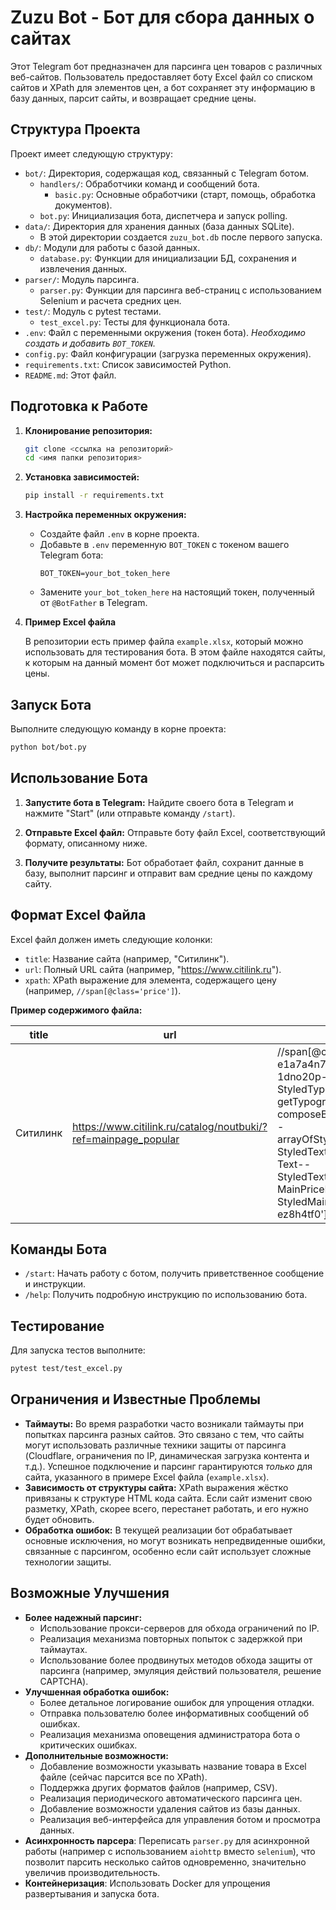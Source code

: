 # Zuzu Bot - Бот для сбора данных о сайтах

Этот Telegram бот предназначен для парсинга цен товаров с различных веб-сайтов. Пользователь предоставляет боту Excel файл со списком сайтов и XPath для элементов цен, а бот сохраняет эту информацию в базу данных, парсит сайты, и возвращает средние цены.

## Структура Проекта

Проект имеет следующую структуру:

- `bot/`: Директория, содержащая код, связанный с Telegram ботом.
  - `handlers/`: Обработчики команд и сообщений бота.
    - `basic.py`: Основные обработчики (старт, помощь, обработка документов).
  - `bot.py`: Инициализация бота, диспетчера и запуск polling.
- `data/`: Директория для хранения данных (база данных SQLite).
  -  В этой директории создается `zuzu_bot.db` после первого запуска.
- `db/`: Модули для работы с базой данных.
  - `database.py`: Функции для инициализации БД, сохранения и извлечения данных.
- `parser/`: Модуль парсинга.
  - `parser.py`: Функции для парсинга веб-страниц с использованием Selenium и расчета средних цен.
- `test/`: Модуль с pytest тестами.
    - `test_excel.py`: Тесты для функционала бота.
- `.env`: Файл с переменными окружения (токен бота). *Необходимо создать и добавить `BOT_TOKEN`.*
- `config.py`: Файл конфигурации (загрузка переменных окружения).
- `requirements.txt`: Список зависимостей Python.
- `README.md`: Этот файл.

## Подготовка к Работе

1.  **Клонирование репозитория:**

    ```bash
    git clone <ссылка на репозиторий>
    cd <имя папки репозитория>
    ```

2.  **Установка зависимостей:**

    ```bash
    pip install -r requirements.txt
    ```

3.  **Настройка переменных окружения:**

    -   Создайте файл `.env` в корне проекта.
    -   Добавьте в `.env` переменную `BOT_TOKEN` с токеном вашего Telegram бота:
        ```
        BOT_TOKEN=your_bot_token_here
        ```
    - Замените  `your_bot_token_here`  на настоящий токен, полученный от  `@BotFather`  в Telegram.

4. **Пример Excel файла**

   В репозитории есть пример файла `example.xlsx`, который можно использовать для тестирования бота. В этом файле находятся сайты, к которым на данный момент бот может подключиться и распарсить цены.

## Запуск Бота

Выполните следующую команду в корне проекта:

```bash
python bot/bot.py
```

## Использование Бота

1.  **Запустите бота в Telegram:** Найдите своего бота в Telegram и нажмите "Start" (или отправьте команду `/start`).

2.  **Отправьте Excel файл:** Отправьте боту файл Excel, соответствующий формату, описанному ниже.

3.  **Получите результаты:** Бот обработает файл, сохранит данные в базу, выполнит парсинг и отправит вам средние цены по каждому сайту.

## Формат Excel Файла

Excel файл должен иметь следующие колонки:

-   `title`: Название сайта (например, "Ситилинк").
-   `url`: Полный URL сайта (например, "https://www.citilink.ru").
-   `xpath`: XPath выражение для элемента, содержащего цену (например, `//span[@class='price']`).

**Пример содержимого файла:**

| title     | url                       | xpath                                                                                                                                                                                                                                                                                                             |
| --------- | ------------------------- | ----------------------------------------------------------------------------------------------------------------------------------------------------------------------------------------------------------------------------------------------------------------------------------------------------------------- |
| Ситилинк | https://www.citilink.ru/catalog/noutbuki/?ref=mainpage_popular | //span[@class='e4ahr150 e1a7a4n70 app-catalog-1dno20p-StyledTypography--getTypographyStyle-composeBreakpointsStyles--arrayOfStylesByBreakpoints-StyledText--getTextStyle-Text--StyledTextComponent-MainPriceNumber--StyledMainPriceNumber ez8h4tf0']                                                                                                                                                                |

## Команды Бота

-   `/start`:  Начать работу с ботом, получить приветственное сообщение и инструкции.
-   `/help`:  Получить подробную инструкцию по использованию бота.

## Тестирование

Для запуска тестов выполните:

```bash
pytest test/test_excel.py
```

## Ограничения и Известные Проблемы

-   **Таймауты:** Во время разработки часто возникали таймауты при попытках парсинга разных сайтов.  Это связано с тем, что сайты могут использовать различные техники защиты от парсинга (Cloudflare, ограничения по IP, динамическая загрузка контента и т.д.).  Успешное подключение и парсинг гарантируются *только* для сайта, указанного в примере Excel файла (`example.xlsx`).
-   **Зависимость от структуры сайта:** XPath выражения жёстко привязаны к структуре HTML кода сайта. Если сайт изменит свою разметку, XPath, скорее всего, перестанет работать, и его нужно будет обновить.
- **Обработка ошибок:** В текущей реализации бот обрабатывает основные исключения, но могут возникать непредвиденные ошибки, связанные с парсингом, особенно если сайт использует сложные технологии защиты.

## Возможные Улучшения

-   **Более надежный парсинг:**
    -   Использование прокси-серверов для обхода ограничений по IP.
    -   Реализация механизма повторных попыток с задержкой при таймаутах.
    -   Использование более продвинутых методов обхода защиты от парсинга (например, эмуляция действий пользователя, решение CAPTCHA).
-   **Улучшенная обработка ошибок:**
    -   Более детальное логирование ошибок для упрощения отладки.
    -   Отправка пользователю более информативных сообщений об ошибках.
    -   Реализация механизма оповещения администратора бота о критических ошибках.
-   **Дополнительные возможности:**
    -   Добавление возможности указывать название товара в Excel файле (сейчас парсится все по XPath).
    -   Поддержка других форматов файлов (например, CSV).
    -   Реализация периодического автоматического парсинга цен.
    -   Добавление возможности удаления сайтов из базы данных.
    -   Реализация веб-интерфейса для управления ботом и просмотра данных.
- **Асинхронность парсера**: Переписать `parser.py` для асинхронной работы (например с использованием `aiohttp` вместо `selenium`), что позволит парсить несколько сайтов одновременно, значительно увеличив производительность.
- **Контейнеризация**: Использовать Docker для упрощения развертывания и запуска бота.
